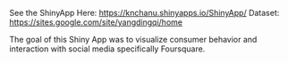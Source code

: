 
See the ShinyApp Here: https://knchanu.shinyapps.io/ShinyApp/
Dataset: https://sites.google.com/site/yangdingqi/home

The goal of this Shiny App was to visualize consumer behavior and interaction with social media specifically Foursquare.


